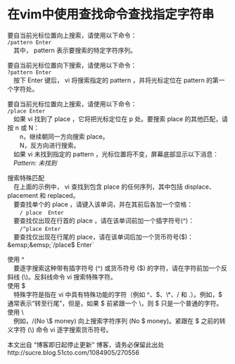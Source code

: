 # 在vim中使用查找命令查找指定字符串

要自当前光标位置向上搜索，请使用以下命令：      
`/pattern Enter`    
&emsp;其中， pattern 表示要搜索的特定字符序列。     
    
要自当前光标位置向下搜索，请使用以下命令：     
`?pattern Enter`    
&emsp;按下 Enter 键后， vi 将搜索指定的 pattern ，并将光标定位在 pattern 的第一个字符处。    
  
要自当前光标位置向上搜索，请使用以下命令：      
`/place Enter`    
&emsp;如果 vi 找到了 place ，它将把光标定位在 p 处。要搜索 place 的其他匹配，请按 n 或 N：    
&emsp;&emsp;n，继续朝同一方向搜索 place。     
&emsp;&emsp;N，反方向进行搜索。    
&emsp;如果 vi 未找到指定的 pattern ，光标位置将不变，屏幕底部显示以下消息：   
&emsp;*Pattern:   未找到*    

搜索特殊匹配     
&emsp;在上面的示例中， vi 查找到包含 place 的任何序列，其中包括 displace、placement 和 replaced。   
&emsp;要查找单个的 place ，请键入该单词，并在其前后各加一个空格：   
&emsp;&emsp;`/ place  Enter`   
&emsp;要查找仅出现在行首的 place ，请在该单词前加一个插字符号(^)：   
&emsp;&emsp;`/^place Enter`        
&emsp;要查找仅出现在行尾的   place，请在该单词后加一个货币符号($)：     
&emsp;&emsp;`/place$ Enter`   
       
使用  ^   
&emsp;要逐字搜索这种带有插字符号 (^) 或货币符号 ($) 的字符，请在字符前加一个反斜线 (\\)。反斜线命令 vi 搜索特殊字符。   
使用 $   
&emsp;特殊字符是指在 vi 中具有特殊功能的字符（例如   ^、$、\*、/   和   .）。例如，$ 通常表示“转至行尾”，但是，如果   $   前紧跟一个   \\，则   $   只是一个普通的字符。   
使用 \\    
&emsp;例如，/(No   \\$   money)   向上搜索字符序列   (No   $   money)。紧跟在   $   之前的转义字符   (\\)   命令   vi   逐字搜索货币符号。  
  
本文出自 “博客即日起停止更新” 博客，请务必保留此出处http://sucre.blog.51cto.com/1084905/270556